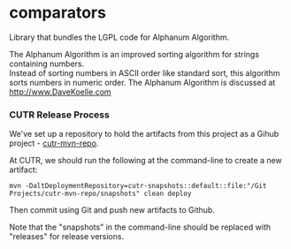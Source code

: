 comparators
=====================

Library that bundles the LGPL code for Alphanum Algorithm.

The Alphanum Algorithm is an improved sorting algorithm for strings containing numbers.  
Instead of sorting numbers in ASCII order like standard sort, this algorithm sorts numbers in numeric order.
The Alphanum Algorithm is discussed at http://www.DaveKoelle.com

### CUTR Release Process

We've set up a repository to hold the artifacts from this project as a Gihub project - [cutr-mvn-repo](https://github.com/CUTR-at-USF/cutr-mvn-repo).

At CUTR, we should run the following at the command-line to create a new artifact:
~~~
mvn -DaltDeploymentRepository=cutr-snapshots::default::file:"/Git Projects/cutr-mvn-repo/snapshots" clean deploy
~~~

Then commit using Git and push new artifacts to Github.

Note that the "snapshots" in the command-line should be replaced with "releases" for release versions.
